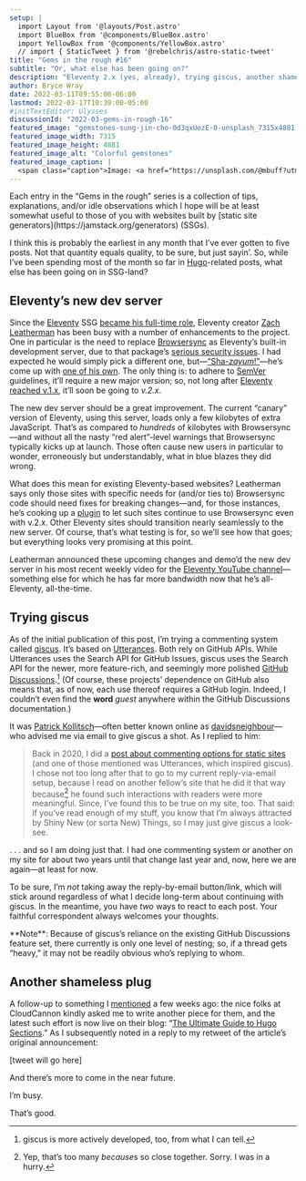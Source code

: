 ```yaml
---
setup: |
  import Layout from '@layouts/Post.astro'
  import BlueBox from '@components/BlueBox.astro'
  import YellowBox from '@components/YellowBox.astro'
  // import { StaticTweet } from '@rebelchris/astro-static-tweet'
title: "Gems in the rough #16"
subtitle: "Or, what else has been going on?"
description: "Eleventy 2.x (yes, already), trying giscus, another shameless plug."
author: Bryce Wray
date: 2022-03-11T09:55:00-06:00
lastmod: 2022-03-17T10:39:00-05:00
#initTextEditor: Ulysses
discussionId: "2022-03-gems-in-rough-16"
featured_image: "gemstones-sung-jin-cho-0d3qxUozE-0-unsplash_7315x4881.jpg"
featured_image_width: 7315
featured_image_height: 4881
featured_image_alt: "Colorful gemstones"
featured_image_caption: |
  <span class="caption">Image: <a href="https://unsplash.com/@mbuff?utm_source=unsplash&utm_medium=referral&utm_content=creditCopyText">Sung Jin Cho</a>; <a href="https://unsplash.com/s/photos/gemstones?utm_source=unsplash&utm_medium=referral&utm_content=creditCopyText">Unsplash</a></span>
---
```


<BlueBox>
Each entry in the “Gems in the rough” series is a collection of tips, explanations, and/or idle observations which I hope will be at least somewhat useful to those of you with websites built by [static site generators](https://jamstack.org/generators) (SSGs).
</BlueBox>

I think this is probably the earliest in any month that I’ve ever gotten to five posts. Not that quantity equals quality, to be sure, but just sayin’. So, while I’ve been spending most of the month so far in [Hugo](https://gohugo.io/)-related posts, what else has been going on in SSG-land?

## Eleventy’s new dev server

Since the [Eleventy](https://11ty.dev/) SSG [became his full-time role](/posts/2022/02/gems-in-rough-14/#eleventy-goes-full-time), Eleventy creator [Zach Leatherman](https://zachleat.com/) has been busy with a number of enhancements to the project. One in particular is the need to replace [Browsersync](https://browsersync.io/) as Eleventy’s built-in development server, due to that package’s [serious security issues](https://github.com/11ty/eleventy/issues/2213). I had expected he would simply pick a different one, but—[“Sha-*zayum*!”](https://www.metv.com/stories/did-gomer-pyle-say-shazam-because-of-the-comic-book-character-probably-yeah)—he’s come up with [one of his own](https://github.com/11ty/eleventy-dev-server). The only thing is: to adhere to [SemVer](https://semver.org/) guidelines, it’ll require a new major version; so, not long after [Eleventy reached v.1.x](https://github.com/11ty/eleventy/releases/tag/v1.0.0), it’ll soon be going to *v.2.x*.

The new dev server should be a great improvement. The current “canary” version of Eleventy, using this server, loads only a few kilobytes of extra JavaScript. That’s as compared to *hundreds* of kilobytes with Browsersync—and without all the nasty “red alert”-level warnings that Browsersync typically kicks up at launch. Those often cause new users in particular to wonder, erroneously but understandably, what in blue blazes they did wrong.

What does this mean for existing Eleventy-based websites? Leatherman says only those sites with specific needs for (and/or ties to) Browsersync code should need fixes for breaking changes—and, for those instances, he’s cooking up a [plugin](https://github.com/11ty/eleventy-server-browsersync) to let such sites continue to use Browsersync even with v.2.x. Other Eleventy sites should transition nearly seamlessly to the new server. Of course, that’s what testing is for, so we’ll see how that goes; but everything looks very promising at this point.

Leatherman announced these upcoming changes and demo’d the new dev server in his most recent weekly video for the [Eleventy YouTube channel](https://www.youtube.com/channel/UCskGTioqrMBcw8pd14_334A)—something else for which he has far more bandwidth now that he’s all-Eleventy, all-the-time.

## Trying giscus

As of the initial publication of this post, I’m trying a commenting system called [giscus](https://giscus.app). It’s based on [Utterances](https://utteranc.es). Both rely on GitHub APIs. While Utterances uses the Search API for GitHub Issues, giscus uses the Search API for the newer, more feature-rich, and seemingly more polished [GitHub Discussions](https://docs.github.com/en/discussions).[^1] (Of course, these projects’ dependence on GitHub also means that, as of now, each use thereof requires a GitHub login. Indeed, I couldn’t even find the **word** *guest* anywhere within the GitHub Discussions documentation.)

It was [Patrick Kollitsch](https://github.com/davidsneighbour)—often better known online as [davidsneighbour](https://twitter.com/davidsneighbour)—who advised me via email to give giscus a shot. As I replied to him:

> Back in 2020, I did a [post about commenting options for static sites](/posts/2020/10/conversation-piece/) (and one of those mentioned was Utterances, which inspired giscus). I chose not too long after that to go to my current reply-via-email setup, because I read on another fellow’s site that he did it that way because[^2] he found such interactions with readers were more meaningful. Since, I’ve found this to be true on my site, too. That said: if you’ve read enough of my stuff, you know that I’m always attracted by Shiny New (or sorta New) Things, so I may just give giscus a look-see.

.&nbsp;.&nbsp;. and so I am doing just that. I had one commenting system or another on my site for about two years until that change last year and, now, here we are again—at least for now.

To be sure, I’m *not* taking away the reply-by-email button/link, which will stick around regardless of what I decide long-term about continuing with giscus. In the meantime, you have *two* ways to react to each post. Your faithful correspondent always welcomes your thoughts.

<YellowBox>
**Note**: Because of giscus’s reliance on the existing GitHub Discussions feature set, there currently is only one level of nesting; so, if a thread gets “heavy,” it may not be readily obvious who’s replying to whom.
</YellowBox>

## Another shameless plug

A follow-up to something I [mentioned](/posts/2022/02/shameless-plug-time/) a few weeks ago: the nice folks at CloudCannon kindly asked me to write another piece for them, and the latest such effort is now live on their blog: “[The Ultimate Guide to Hugo Sections](https://cloudcannon.com/blog/the-ultimate-guide-to-hugo-sections/).” As I subsequently noted in a reply to my retweet of the article’s original announcement:

[tweet will go here]

And there’s more to come in the near future.

I’m busy.

That’s good.

[^1]:	giscus is more actively developed, too, from what I can tell.

[^2]:	Yep, that’s too many *because*s so close together. Sorry. I was in a hurry.
